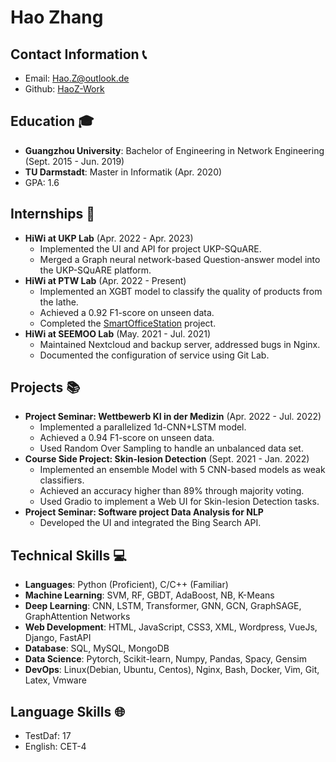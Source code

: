 # Hao Zhang

## Contact Information 📞
- Email: [Hao.Z@outlook.de](mailto:Hao.Z@outlook.de)
- Github: [HaoZ-Work](https://github.com/HaoZ-Work)

## Education 🎓
- **Guangzhou University**: Bachelor of Engineering in Network Engineering (Sept. 2015 - Jun. 2019)
- **TU Darmstadt**: Master in Informatik (Apr. 2020)
- GPA: 1.6

## Internships 💼
- **HiWi at UKP Lab** (Apr. 2022 - Apr. 2023)
  - Implemented the UI and API for project UKP-SQuARE.
  - Merged a Graph neural network-based Question-answer model into the UKP-SQuARE platform.
- **HiWi at PTW Lab** (Apr. 2022 - Present)
  - Implemented an XGBT model to classify the quality of products from the lathe.
  - Achieved a 0.92 F1-score on unseen data.
  - Completed the [SmartOfficeStation](https://github.com/HaoZ-Work/smart_office_station) project.
- **HiWi at SEEMOO Lab** (May. 2021 - Jul. 2021)
  - Maintained Nextcloud and backup server, addressed bugs in Nginx.
  - Documented the configuration of service using Git Lab.

## Projects 📚
- **Project Seminar: Wettbewerb KI in der Medizin** (Apr. 2022 - Jul. 2022)
  - Implemented a parallelized 1d-CNN+LSTM model.
  - Achieved a 0.94 F1-score on unseen data.
  - Used Random Over Sampling to handle an unbalanced data set.
- **Course Side Project: Skin-lesion Detection** (Sept. 2021 - Jan. 2022)
  - Implemented an ensemble Model with 5 CNN-based models as weak classifiers.
  - Achieved an accuracy higher than 89% through majority voting.
  - Used Gradio to implement a Web UI for Skin-lesion Detection tasks.
- **Project Seminar: Software project Data Analysis for NLP**
  - Developed the UI and integrated the Bing Search API.

## Technical Skills 💻
- **Languages**: Python (Proficient), C/C++ (Familiar)
- **Machine Learning**: SVM, RF, GBDT, AdaBoost, NB, K-Means
- **Deep Learning**: CNN, LSTM, Transformer, GNN, GCN, GraphSAGE, GraphAttention Networks
- **Web Development**: HTML, JavaScript, CSS3, XML, Wordpress, VueJs, Django, FastAPI
- **Database**: SQL, MySQL, MongoDB
- **Data Science**: Pytorch, Scikit-learn, Numpy, Pandas, Spacy, Gensim
- **DevOps**: Linux(Debian, Ubuntu, Centos), Nginx, Bash, Docker, Vim, Git, Latex, Vmware

## Language Skills 🌐
- TestDaf: 17
- English: CET-4
